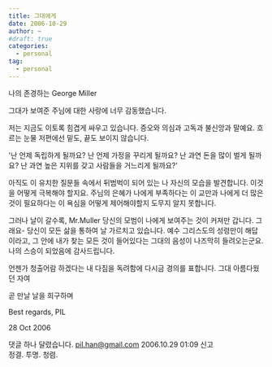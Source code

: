 ```yaml
---
title: 그대에게
date: 2006-10-29
author: ~
#draft: true
categories:
  - personal
tag:
  - personal
---
```




나의 존경하는 George Miller

그대가 보여준 주님에 대한 사랑에 너무 감동했습니다.

저는 지금도 이토록 힘겹게 싸우고 있습니다. 증오와 의심과 고독과 불신앙과 말예요. 흐르는 눈물 저편에선 밑도, 끝도 보이지 않습니다.

'난 언제 독립하게 될까요? 난 언제 가정을 꾸리게 될까요? 난 과연 돈을 많이 벌게 될까요? 난 과연 높은 지위를 갖고 사람들을 거느리게 될까요?'

아직도 이 유치한 질문들 속에서 뒤범벅이 되어 있는 나 자신의 모습을 발견합니다. 이것을 어떻게 극복해야 할지요. 주님의 은혜가 나에게 부족하다는 이 교만과 나에게 더 많은 것이 필요하다는 이 욕심을 어떻게 제어해야할지 도무지 알지 못합니다.

그러나 날이 갈수록, Mr.Muller 당신의 모범이 나에게 보여주는 것이 커져만 갑니다. 그래요- 당신이 모든 삶을 통하여 날 가르치고 있습니다. 예수 그리스도의 성령만이 해답이라고, 그 안에 내가 찾는 모든 것이 들어있다는 그대의 음성이 나즈막히 들려오는군요. 나의 스승이 되었음에 감사드립니다.

언젠가 청출어람 하겠다는 내 다짐을 독려함에 다시금 경의를 표합니다. 그대 아름다웠던 자여

곧 만날 날을 희구하며

Best regards,
PIL

28 Oct 2006


 댓글 하나 달렸습니다.
pil.han@gmail.com 2006.10.29 01:09 신고   
정결. 투명. 청렴.




